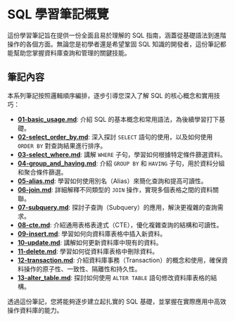 # SQL 學習筆記概覽

這份學習筆記旨在提供一份全面且易於理解的 SQL 指南，涵蓋從基礎語法到進階操作的各個方面。無論您是初學者還是希望鞏固 SQL 知識的開發者，這份筆記都能幫助您掌握資料庫查詢和管理的關鍵技能。

## 筆記內容

本系列筆記按照邏輯順序編排，逐步引導您深入了解 SQL 的核心概念和實用技巧：

- [**01-basic_usage.md**](01-basic_usage.md): 介紹 SQL 的基本概念和常用語法，為後續學習打下基礎。
- [**02-select_order_by.md**](02-select_order_by.md): 深入探討 `SELECT` 語句的使用，以及如何使用 `ORDER BY` 對查詢結果進行排序。
- [**03-select_where.md**](03-select_where.md): 講解 `WHERE` 子句，學習如何根據特定條件篩選資料。
- [**04-group_and_having.md**](04-group_and_having.md): 介紹 `GROUP BY` 和 `HAVING` 子句，用於資料分組和聚合條件篩選。
- [**05-alias.md**](05-alias.md): 學習如何使用別名（Alias）來簡化查詢和提高可讀性。
- [**06-join.md**](06-join.md): 詳細解釋不同類型的 `JOIN` 操作，實現多個表格之間的資料關聯。
- [**07-subquery.md**](07-subquery.md): 探討子查詢（Subquery）的應用，解決更複雜的查詢需求。
- [**08-cte.md**](08-cte.md): 介紹通用表格表達式（CTE），優化複雜查詢的結構和可讀性。
- [**09-insert.md**](09-insert.md): 學習如何向資料庫表格中插入新資料。
- [**10-update.md**](10-update.md): 講解如何更新資料庫中現有的資料。
- [**11-delete.md**](11-delete.md): 學習如何從資料庫表格中刪除資料。
- [**12-transaction.md**](12-transaction.md): 介紹資料庫事務（Transaction）的概念和使用，確保資料操作的原子性、一致性、隔離性和持久性。
- [**13-alter_table.md**](13-alter_table.md): 探討如何使用 `ALTER TABLE` 語句修改資料庫表格的結構。

透過這份筆記，您將能夠逐步建立起扎實的 SQL 基礎，並掌握在實際應用中高效操作資料庫的能力。
